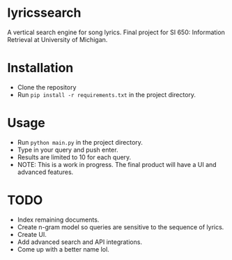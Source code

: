 # lyricssearch
A vertical search engine for song lyrics. Final project for SI 650: Information Retrieval at University of Michigan.
# Installation
* Clone the repository 
* Run ``pip install -r requirements.txt`` in the project directory.
# Usage
* Run ``python main.py`` in the project directory.
* Type in your query and push enter.
* Results are limited to 10 for each query.
* NOTE: This is a work in progress. The final product will have a UI and advanced features.
# TODO
* Index remaining documents.
* Create n-gram model so queries are sensitive to the sequence of lyrics.
* Create UI.
* Add advanced search and API integrations.
* Come up with a better name lol.
